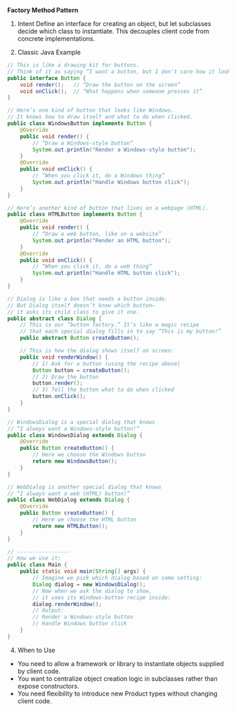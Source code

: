 **Factory Method Pattern**

1. Intent
   Define an interface for creating an object, but let subclasses decide which class to instantiate.
   This decouples client code from concrete implementations.

2. Classic Java Example

```java
// This is like a drawing kit for buttons.
// Think of it as saying “I want a button, but I don't care how it looks yet.”
public interface Button {
    void render();   // “Draw the button on the screen”
    void onClick();  // “What happens when someone presses it”
}

// Here’s one kind of button that looks like Windows.
// It knows how to draw itself and what to do when clicked.
public class WindowsButton implements Button {
    @Override
    public void render() {
        // “Draw a Windows-style button”
        System.out.println("Render a Windows-style button");
    }
    @Override
    public void onClick() {
        // “When you click it, do a Windows thing”
        System.out.println("Handle Windows button click");
    }
}

// Here’s another kind of button that lives on a webpage (HTML).
public class HTMLButton implements Button {
    @Override
    public void render() {
        // “Draw a web button, like on a website”
        System.out.println("Render an HTML button");
    }
    @Override
    public void onClick() {
        // “When you click it, do a web thing”
        System.out.println("Handle HTML button click");
    }
}

// Dialog is like a box that needs a button inside.
// But Dialog itself doesn’t know which button—
// it asks its child class to give it one.
public abstract class Dialog {
    // This is our “button factory.” It’s like a magic recipe
    // that each special dialog fills in to say “This is my button!”
    public abstract Button createButton();

    // This is how the dialog shows itself on screen:
    public void renderWindow() {
        // 1) Ask for a button (using the recipe above)
        Button button = createButton();
        // 2) Draw the button
        button.render();
        // 3) Tell the button what to do when clicked
        button.onClick();
    }
}

// WindowsDialog is a special dialog that knows
// “I always want a Windows-style button!”
public class WindowsDialog extends Dialog {
    @Override
    public Button createButton() {
        // Here we choose the Windows button
        return new WindowsButton();
    }
}

// WebDialog is another special dialog that knows
// “I always want a web (HTML) button!”
public class WebDialog extends Dialog {
    @Override
    public Button createButton() {
        // Here we choose the HTML button
        return new HTMLButton();
    }
}

// -----------------
// How we use it:
public class Main {
    public static void main(String[] args) {
        // Imagine we pick which dialog based on some setting:
        Dialog dialog = new WindowsDialog();
        // Now when we ask the dialog to show,
        // it uses its Windows-button recipe inside:
        dialog.renderWindow();
        // Output:
        // Render a Windows-style button
        // Handle Windows button click
    }
}


```

4. When to Use

- You need to allow a framework or library to instantiate objects supplied by client code.
- You want to centralize object creation logic in subclasses rather than expose constructors.
- You need flexibility to introduce new Product types without changing client code.
